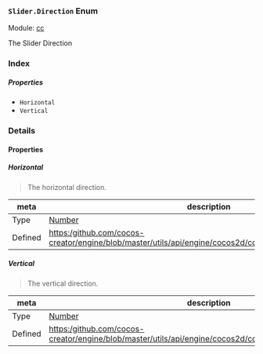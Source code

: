 ### `Slider.Direction` Enum



Module: [cc](../modules/cc.md)




The Slider Direction

### Index

##### Properties

  - `Horizontal`
  - `Vertical`

### Details

#### Properties


##### Horizontal

> The horizontal direction.

| meta | description |
|------|-------------|
| Type | <a href="https://developer.mozilla.org/en/JavaScript/Reference/Global_Objects/Number" class="crosslink external" target="_blank">Number</a> |
| Defined | [https:/github.com/cocos-creator/engine/blob/master/utils/api/engine/cocos2d/core/components/CCSlider.js:35](https:/github.com/cocos-creator/engine/blob/master/utils/api/engine/cocos2d/core/components/CCSlider.js#L35) |



##### Vertical

> The vertical direction.

| meta | description |
|------|-------------|
| Type | <a href="https://developer.mozilla.org/en/JavaScript/Reference/Global_Objects/Number" class="crosslink external" target="_blank">Number</a> |
| Defined | [https:/github.com/cocos-creator/engine/blob/master/utils/api/engine/cocos2d/core/components/CCSlider.js:41](https:/github.com/cocos-creator/engine/blob/master/utils/api/engine/cocos2d/core/components/CCSlider.js#L41) |


